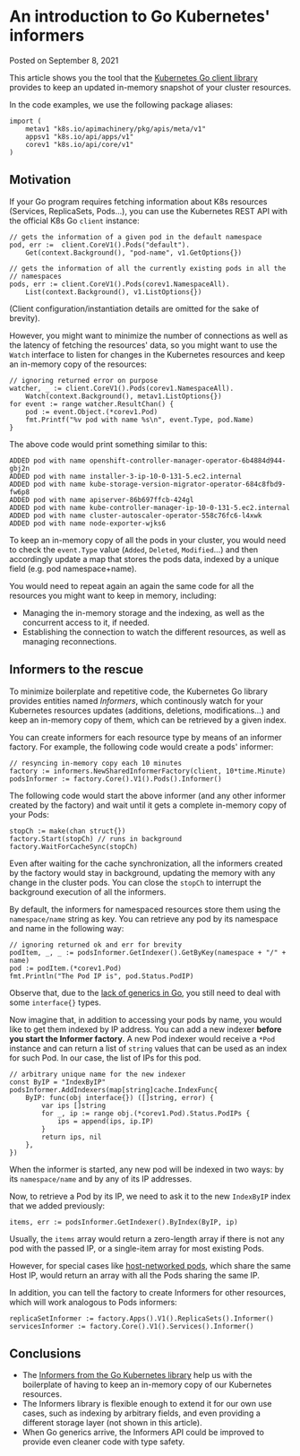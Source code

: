 # An introduction to Go Kubernetes' informers

Posted on September 8, 2021

This article shows you the tool that the [Kubernetes Go client library](https://pkg.go.dev/k8s.io/client-go/informers)
provides to keep an updated in-memory snapshot of your cluster resources.

In the code examples, we use the following package aliases:

```
import (
    metav1 "k8s.io/apimachinery/pkg/apis/meta/v1"
    appsv1 "k8s.io/api/apps/v1"
    corev1 "k8s.io/api/core/v1"
)
```

## Motivation

If your Go program requires fetching information about K8s resources (Services,
ReplicaSets, Pods...), you can use the Kubernetes REST API with the
official K8s Go `client` instance:

```
// gets the information of a given pod in the default namespace
pod, err :=  client.CoreV1().Pods("default").
    Get(context.Background(), "pod-name", v1.GetOptions{})

// gets the information of all the currently existing pods in all the
// namespaces
pods, err := client.CoreV1().Pods(corev1.NamespaceAll).
    List(context.Background(), v1.ListOptions{})
```

(Client configuration/instantiation details are omitted for the sake of brevity).

However, you might want to minimize the number of connections as well as the
latency of fetching the resources' data, so you might want to use the `Watch`
interface to listen for changes in the Kubernetes resources and keep an in-memory
copy of the resources:

```
// ignoring returned error on purpose
watcher, _ := client.CoreV1().Pods(corev1.NamespaceAll).
	Watch(context.Background(), metav1.ListOptions{})
for event := range watcher.ResultChan() {
    pod := event.Object.(*corev1.Pod)
    fmt.Printf("%v pod with name %s\n", event.Type, pod.Name)
}
```

The above code would print something similar to this:

```
ADDED pod with name openshift-controller-manager-operator-6b4884d944-gbj2n
ADDED pod with name installer-3-ip-10-0-131-5.ec2.internal
ADDED pod with name kube-storage-version-migrator-operator-684c8fbd9-fw6p8
ADDED pod with name apiserver-86b697ffcb-424gl
ADDED pod with name kube-controller-manager-ip-10-0-131-5.ec2.internal
ADDED pod with name cluster-autoscaler-operator-558c76fc6-l4xwk
ADDED pod with name node-exporter-wjks6
```

To keep an in-memory copy of all the pods in your cluster, you would need to
check the `event.Type` value (`Added`, `Deleted`, `Modified`...) and then
accordingly update a map that stores the pods data, indexed by a unique field
(e.g. pod namespace+name).

You would need to repeat again an again the same code for all the resources you
might want to keep in memory, including:

- Managing the in-memory storage and the indexing, as well as the concurrent
  access to it, if needed.
- Establishing the connection to watch the different resources, as well as
  managing reconnections.

## Informers to the rescue

To minimize boilerplate and repetitive code, the Kubernetes Go library provides
entities named _Informers_, which continously watch for your Kubernetes resources
updates (additions, deletions, modifications...) and keep an in-memory copy
of them, which can be retrieved by a given index.

You can create informers for each resource type by means of an informer factory.
For example, the following code would create a pods' informer:

```
// resyncing in-memory copy each 10 minutes
factory := informers.NewSharedInformerFactory(client, 10*time.Minute)
podsInformer := factory.Core().V1().Pods().Informer()
```

The following code would start the above informer (and any other informer created
by the factory) and wait until it gets a complete in-memory copy of your Pods:

```
stopCh := make(chan struct{})
factory.Start(stopCh) // runs in background
factory.WaitForCacheSync(stopCh)
```

Even after waiting for the cache synchronization, all the informers created
by the factory would stay in background, updating the memory with any change
in the cluster pods. You can close the `stopCh` to interrupt the background
execution of all the informers.

By default, the informers for namespaced resources store them using the
`namespace/name` string as key. You can retrieve any pod by its namespace and
name in the following way:

```
// ignoring returned ok and err for brevity
podItem, _, _ := podsInformer.GetIndexer().GetByKey(namespace + "/" + name)
pod := podItem.(*corev1.Pod)
fmt.Println("The Pod IP is", pod.Status.PodIP)
```

Observe that, due to the [lack of generics in Go](https://go.googlesource.com/proposal/%2B/refs/heads/master/design/43651-type-parameters.md),
you still need to deal with some `interface{}` types.

Now imagine that, in addition to accessing your pods by name, you would like
to get them indexed by IP address. You can add a new indexer **before you
start the Informer factory**. A new Pod indexer would receive a `*Pod` instance
and can return a list of `string` values that can be used as an index for such Pod. In
our case, the list of IPs for this pod.

```
// arbitrary unique name for the new indexer
const ByIP = "IndexByIP"
podsInformer.AddIndexers(map[string]cache.IndexFunc{
    ByIP: func(obj interface{}) ([]string, error) {
        var ips []string
        for _, ip := range obj.(*corev1.Pod).Status.PodIPs {
            ips = append(ips, ip.IP)
        }
        return ips, nil
    },
})
```

When the informer is started, any new pod will be indexed in two ways: by its
`namespace/name` and by any of its IP addresses.

Now, to retrieve a Pod by its IP, we need to ask it to the new `IndexByIP` index
that we added previously:

```
items, err := podsInformer.GetIndexer().ByIndex(ByIP, ip)
```

Usually, the `items` array would return a zero-length array if there is not
any pod with the passed IP, or a single-item array for most existing Pods.

However, for special cases like [host-networked pods](https://www.alibabacloud.com/help/doc-detail/123997.htm),
which share the same Host IP, would return an array with all the Pods sharing the
same IP.

In addition, you can tell the factory to create Informers for other resources, which
will work analogous to Pods informers:

```
replicaSetInformer := factory.Apps().V1().ReplicaSets().Informer()
servicesInformer := factory.Core().V1().Services().Informer()
```

## Conclusions

- The [Informers from the Go Kubernetes library](https://pkg.go.dev/k8s.io/client-go/informers)
  help us with the boilerplate of having to keep an in-memory copy of our Kubernetes
  resources.
- The Informers library is flexible enough to extend it for our own use cases,
  such as indexing by arbitrary fields, and even providing a different storage
  layer (not shown in this article).
- When Go generics arrive, the Informers API could be improved to
  provide even cleaner code with type safety.
